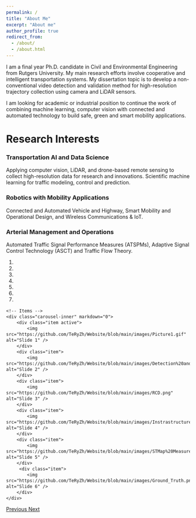 ```yaml
---
permalink: /
title: "About Me"
excerpt: "About me"
author_profile: true
redirect_from: 
  - /about/
  - /about.html
---
```


I am a final year Ph.D. candidate in Civil and Environmental Engineering from Rutgers University. My main research efforts involve cooperative and intelligent transportation systems. My dissertation topic is to develop a non-conventional video detection and validation method for high-resolution trajectory collection using camera and LiDAR sensors. 

I am looking for academic or industrial position to continue the work of combining machine learning, computer vision with connected and automated technology to build safe, green and smart mobility applications.

Research Interests
======
### Transportation AI and Data Science
Applying computer vision, LiDAR, and drone-based remote sensing to collect high-resolution data for research and innovations. Scientific machine learning for traffic modeling, control and prediction.

<!-- ![](https://github.com/TeRyZh/Website/blob/main/images/Picture1.gif#center) -->


### Robotics with Mobility Applications
Connected and Automated Vehicle and Highway, Smart Mobility and Operational Design, and Wireless Communications & IoT.

<!-- <img src="https://github.com/TeRyZh/Website/blob/main/images/Detection%20and%20Tracking_small.png" width="900" height="600"> -->

### Arterial Management and Operations
Automated Traffic Signal Performance Measures (ATSPMs), Adaptive Signal Control Technology (ASCT) and Traffic Flow Theory. 

<!-- <img src="https://github.com/TeRyZh/Website/blob/main/images/RCD.png" width="600" height="500">  -->

<div markdown="0" id="carousel" class="carousel slide" data-ride="carousel" data-interval="4000" data-pause="hover" >
    <!-- Menu -->
    <ol class="carousel-indicators">
        <li data-target="#carousel" data-slide-to="0" class="active"></li>
        <li data-target="#carousel" data-slide-to="1"></li>
        <li data-target="#carousel" data-slide-to="2"></li>
        <li data-target="#carousel" data-slide-to="3"></li>
        <li data-target="#carousel" data-slide-to="4"></li>
        <li data-target="#carousel" data-slide-to="5"></li>
        <li data-target="#carousel" data-slide-to="6"></li>
    </ol>

    <!-- Items -->
    <div class="carousel-inner" markdown="0">
        <div class="item active">
            <img src="https://github.com/TeRyZh/Website/blob/main/images/Picture1.gif" alt="Slide 1" />
        </div>
        <div class="item">
            <img src="https://github.com/TeRyZh/Website/blob/main/images/Detection%20and%20Tracking_small.png" alt="Slide 2" />
        </div>
        <div class="item">
            <img src="https://github.com/TeRyZh/Website/blob/main/images/RCD.png" alt="Slide 3" />
        </div>
        <div class="item">
            <img src="https://github.com/TeRyZh/Website/blob/main/images/Instrastructure%20LiDAR%20Data.png" alt="Slide 4" />
        </div>
        <div class="item">
            <img src="https://github.com/TeRyZh/Website/blob/main/images/STMap%20Measurements%20Scale.png" alt="Slide 5" />
        </div>       
         <div class="item">
            <img src="https://github.com/TeRyZh/Website/blob/main/images/Ground_Truth.png" alt="Slide 6" />
        </div>
    </div>
  <a class="left carousel-control" href="#carousel" role="button" data-slide="prev">
    <span class="glyphicon glyphicon-chevron-left" aria-hidden="true"></span>
    <span class="sr-only">Previous</span>
  </a>
  <a class="right carousel-control" href="#carousel" role="button" data-slide="next">
    <span class="glyphicon glyphicon-chevron-right" aria-hidden="true"></span>
    <span class="sr-only">Next</span>
  </a>
</div>

